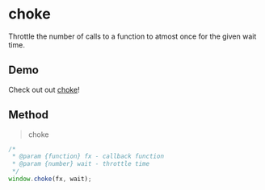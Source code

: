 # choke

Throttle the number of calls to a function to atmost once for the given wait time.

## Demo

Check out out <a href="https://mum-never-proud.github.io/choke/">choke</a>!

## Method

> choke

```javascript
/*
 * @param {function} fx - callback function
 * @param {number} wait - throttle time
 */
window.choke(fx, wait);
```
